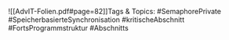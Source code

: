 
![[AdvIT-Folien.pdf#page=82]]Tags & Topics:
   #SemaphorePrivate
   #SpeicherbasierteSynchronisation
   #kritischeAbschnitt
   #FortsProgrammstruktur
   #Abschnitts